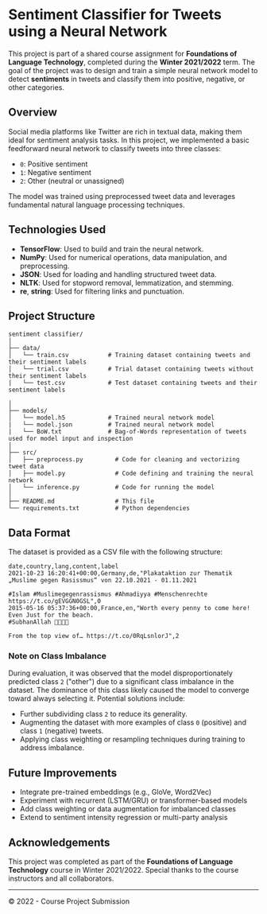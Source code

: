 # Sentiment Classifier for Tweets using a Neural Network

This project is part of a shared course assignment for **Foundations of Language Technology**, completed during the **Winter 2021/2022** term. The goal of the project was to design and train a simple neural network model to detect **sentiments** in tweets and classify them into positive, negative, or other categories.

## Overview

Social media platforms like Twitter are rich in textual data, making them ideal for sentiment analysis tasks. In this project, we implemented a basic feedforward neural network to classify tweets into three classes:

* `0`: Positive sentiment
* `1`: Negative sentiment
* `2`: Other (neutral or unassigned)

The model was trained using preprocessed tweet data and leverages fundamental natural language processing techniques.

## Technologies Used

* **TensorFlow**: Used to build and train the neural network.
* **NumPy**: Used for numerical operations, data manipulation, and preprocessing.
* **JSON**: Used for loading and handling structured tweet data.
* **NLTK**: Used for stopword removal, lemmatization, and stemming.
* **re**, **string**: Used for filtering links and punctuation.

## Project Structure

```plaintext
sentiment classifier/
│
├── data/
│   └── train.csv           # Training dataset containing tweets and their sentiment labels
│   └── trial.csv           # Trial dataset containing tweets without their sentiment labels   
|   └── test.csv            # Test dataset containing tweets and their sentiment labels

│
├── models/
│   └── model.h5            # Trained neural network model
|   └── model.json          # Trained neural network model
|   └── BoW.txt             # Bag-of-Words representation of tweets used for model input and inspection
│
├── src/
│   ├── preprocess.py         # Code for cleaning and vectorizing tweet data
│   ├── model.py              # Code defining and training the neural network
│   └── inference.py          # Code for running the model
│
├── README.md                 # This file
└── requirements.txt          # Python dependencies
```

## Data Format

The dataset is provided as a CSV file with the following structure:

```csv
date,country,lang,content,label
2021-10-23 16:20:41+00:00,Germany,de,"Plakataktion zur Thematik „Muslime gegen Rasissmus“ von 22.10.2021 - 01.11.2021 

#Islam #Muslimegegenrassismus #Ahmadiyya #Menschenrechte https://t.co/gEVGGN0GSL",0
2015-05-16 05:37:36+00:00,France,en,"Worth every penny to come here! Even Just for the beach. 
#SubhanAllah 🙏😍💖😇

From the top view of… https://t.co/0RqLsnlorJ",2
```



### Note on Class Imbalance

During evaluation, it was observed that the model disproportionately predicted class `2` ("other") due to a significant class imbalance in the dataset. The dominance of this class likely caused the model to converge toward always selecting it. Potential solutions include:

* Further subdividing class `2` to reduce its generality.
* Augmenting the dataset with more examples of class `0` (positive) and class `1` (negative) tweets.
* Applying class weighting or resampling techniques during training to address imbalance.

## Future Improvements

* Integrate pre-trained embeddings (e.g., GloVe, Word2Vec)
* Experiment with recurrent (LSTM/GRU) or transformer-based models
* Add class weighting or data augmentation for imbalanced classes
* Extend to sentiment intensity regression or multi-party analysis

## Acknowledgements

This project was completed as part of the **Foundations of Language Technology** course in Winter 2021/2022. Special thanks to the course instructors and all collaborators.

---

© 2022 - Course Project Submission
